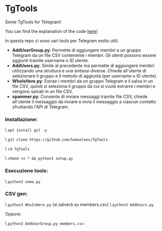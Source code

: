 # TgTools
Some TgTools for Telegram!

You can find the explanation of the code [here!](https://ethicalhacking.freeflarum.com/)

In questa repo ci sono vari tools per Telegram molto utili.
- **AddUserGroup.py**: Permette di aggiungere membri a un gruppo Telegram da un file CSV contenente i  membri. Gli utenti possono essere aggiunti tramite username o ID utente.
- **AddUsers.py**: Simile al precedente ma permette di aggiungere membri utilizzando una struttura e una sintassi diverse. Chiede all'utente di selezionare il gruppo e il metodo di aggiunta (per username o ID utente).
- **WhoIsHere.py**: Estrae i membri da un gruppo Telegram e li salva in un file CSV, quindi si seleziona il gruppo da cui si vuole estrarre i membri e vengono salvati in un file CSV.
- **spammer.py**: Consente di inviare messaggi tramite file CSV, chiede all'utente il messaggio da inviare e invia il messaggio a ciascun contatto sfruttando l'API di Telegram.



### Installazione:

\ `apt install git -y`

\ `git clone https://github.com/Samueleex/TgTools`

\ `cd TgTools`

\ `chmod +x * && python3 setup.py`



### Esecuzione tools:

\ `python3 nome.py`



### CSV gen:

\ `python3 WhoIsHere.py` (si salverà su members.csv)
\ `python3 AddUsers.py`

Oppure:

\ `python3 AddUserGroup.py members.csv`
